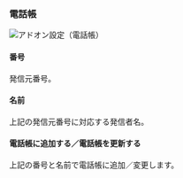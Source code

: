 ### 電話帳

![アドオン設定（電話帳）](img/settings_phonebook.png)

#### 番号

発信元番号。

#### 名前

上記の発信元番号に対応する発信者名。

#### 電話帳に追加する／電話帳を更新する

上記の番号と名前で電話帳に追加／変更します。
